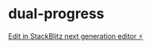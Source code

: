 # dual-progress

[Edit in StackBlitz next generation editor ⚡️](https://stackblitz.com/~/github.com/dritanxhezo/dual-progress)